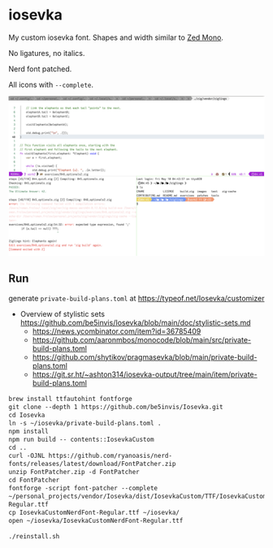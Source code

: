 # iosevka

My custom iosevka font. Shapes and width similar to [Zed Mono](https://github.com/zed-industries/zed-fonts).

No ligatures, no italics.

Nerd font patched.

All icons with `--complete`.

![](screenshot.png)

## Run

generate `private-build-plans.toml` at https://typeof.net/Iosevka/customizer

- Overview of stylistic sets https://github.com/be5invis/Iosevka/blob/main/doc/stylistic-sets.md
  - https://news.ycombinator.com/item?id=36785409
  - https://github.com/aaronmbos/monocode/blob/main/src/private-build-plans.toml
  - https://github.com/shytikov/pragmasevka/blob/main/private-build-plans.toml
  - https://git.sr.ht/~ashton314/iosevka-output/tree/main/item/private-build-plans.toml

```shell
brew install ttfautohint fontforge
git clone --depth 1 https://github.com/be5invis/Iosevka.git
cd Iosevka
ln -s ~/iosevka/private-build-plans.toml .
npm install
npm run build -- contents::IosevkaCustom
cd ..
curl -OJNL https://github.com/ryanoasis/nerd-fonts/releases/latest/download/FontPatcher.zip
unzip FontPatcher.zip -d FontPatcher
cd FontPatcher
fontforge -script font-patcher --complete ~/personal_projects/vendor/Iosevka/dist/IosevkaCustom/TTF/IosevkaCustom-Regular.ttf
cp IosevkaCustomNerdFont-Regular.ttf ~/iosevka/
open ~/iosevka/IosevkaCustomNerdFont-Regular.ttf
```

`./reinstall.sh`
